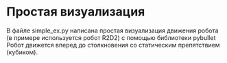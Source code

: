# Простая визуализация

В файле simple_ex.py написана простая визуализация движения робота (в примере используется робот R2D2) с помощью библиотеки pybullet
Робот движется вперед до столкновения со статическим препятствием (кубиком). 
